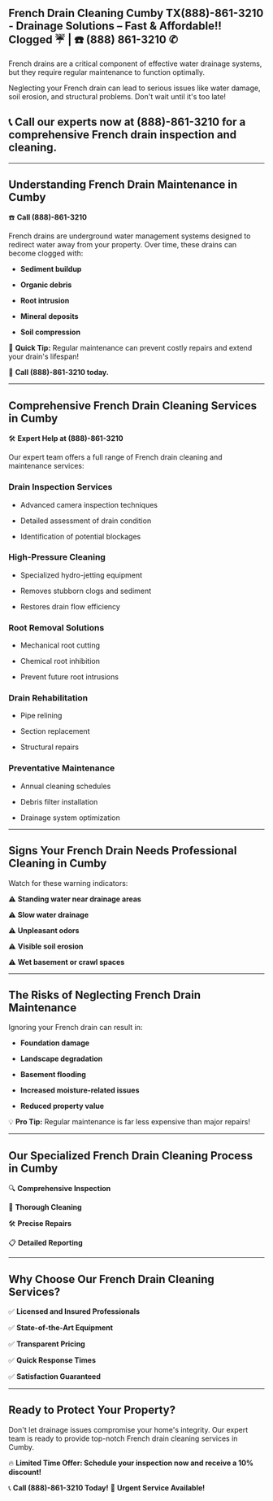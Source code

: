 ## French Drain Cleaning Cumby TX(888)-861-3210 - Drainage Solutions – Fast & Affordable!! Clogged ☔️ | ☎️ (888) 861-3210 ✆


French drains are a critical component of effective water drainage systems, but they require regular maintenance to function optimally.

Neglecting your French drain can lead to serious issues like water damage, soil erosion, and structural problems. Don't wait until it's too late! 

## 📞 **Call our experts now at (888)-861-3210** for a comprehensive French drain inspection and cleaning.

---

## Understanding French Drain Maintenance in Cumby

☎️ **Call (888)-861-3210**

French drains are underground water management systems designed to redirect water away from your property. Over time, these drains can become clogged with:

- **Sediment buildup**
- **Organic debris**
- **Root intrusion**
- **Mineral deposits**
- **Soil compression**

🚨 **Quick Tip:** Regular maintenance can prevent costly repairs and extend your drain's lifespan! 

📱 **Call (888)-861-3210 today.**

---

## Comprehensive French Drain Cleaning Services in Cumby

🛠️ **Expert Help at (888)-861-3210**

Our expert team offers a full range of French drain cleaning and maintenance services:

### **Drain Inspection Services**
- Advanced camera inspection techniques
- Detailed assessment of drain condition
- Identification of potential blockages

### **High-Pressure Cleaning**
- Specialized hydro-jetting equipment
- Removes stubborn clogs and sediment
- Restores drain flow efficiency

### **Root Removal Solutions**
- Mechanical root cutting
- Chemical root inhibition
- Prevent future root intrusions

### **Drain Rehabilitation**
- Pipe relining
- Section replacement
- Structural repairs

### **Preventative Maintenance**
- Annual cleaning schedules
- Debris filter installation
- Drainage system optimization

---

## Signs Your French Drain Needs Professional Cleaning in Cumby

Watch for these warning indicators:

⚠️ **Standing water near drainage areas**  
⚠️ **Slow water drainage**  
⚠️ **Unpleasant odors**  
⚠️ **Visible soil erosion**  
⚠️ **Wet basement or crawl spaces**  

---

## The Risks of Neglecting French Drain Maintenance

Ignoring your French drain can result in:

- **Foundation damage**
- **Landscape degradation**
- **Basement flooding**
- **Increased moisture-related issues**
- **Reduced property value**

💡 **Pro Tip:** Regular maintenance is far less expensive than major repairs!

---

## Our Specialized French Drain Cleaning Process in Cumby

🔍 **Comprehensive Inspection**  
🧹 **Thorough Cleaning**  
🛠️ **Precise Repairs**  
📋 **Detailed Reporting**  

---

## Why Choose Our French Drain Cleaning Services?

✅ **Licensed and Insured Professionals**  
✅ **State-of-the-Art Equipment**  
✅ **Transparent Pricing**  
✅ **Quick Response Times**  
✅ **Satisfaction Guaranteed**  

---

## Ready to Protect Your Property?

Don't let drainage issues compromise your home's integrity. Our expert team is ready to provide top-notch French drain cleaning services in Cumby.

🔥 **Limited Time Offer: Schedule your inspection now and receive a 10% discount!**  

📞 **Call (888)-861-3210 Today!** 🚨 **Urgent Service Available!**
